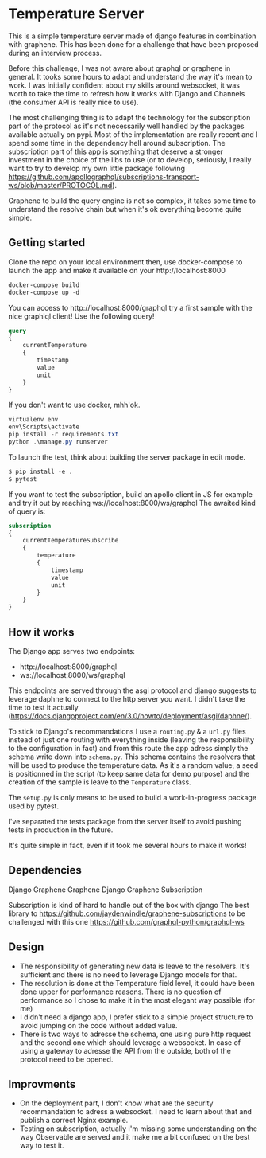 # Temperature Server

This is a simple temperature server made of django features in combination with graphene. This has been done for a challenge that have been proposed during an interview process. 

Before this challenge, I was not aware about graphql or graphene in general. It tooks some hours to adapt and understand the way it's mean to work. I was initially confident about my skills around websocket, it was worth to take the time to refresh how it works with Django and Channels (the consumer API is really nice to use).

The most challenging thing is to adapt the technology for the subscription part of the protocol as it's not necessarily well handled by the packages available actually on pypi. Most of the implementation are really recent and I spend some time in the dependency hell around subscription. The subscription part of this app is something that deserve a stronger investment in the choice of the libs to use (or to develop, seriously, I really want to try to develop my own little package following https://github.com/apollographql/subscriptions-transport-ws/blob/master/PROTOCOL.md).

Graphene to build the query engine is not so complex, it takes some time to understand the resolve chain but when it's ok everything become quite simple. 


## Getting started


Clone the repo on your local environment then, use docker-compose to launch the app and make it available on your http://localhost:8000

```powershell
docker-compose build
docker-compose up -d
```

You can access to http://localhost:8000/graphql try a first sample with the nice graphiql client! Use the following query!

```graphql
query
{
    currentTemperature
    {
        timestamp
        value
        unit
    }
}
```

If you don't want to use docker, mhh'ok. 

```powershell
virtualenv env 
env\Scripts\activate
pip install -r requirements.txt
python .\manage.py runserver
```

To launch the test, think about building the server package in edit mode. 

```powershell
$ pip install -e .
$ pytest
```

If you want to test the subscription, build an apollo client in JS for example and try it out by reaching ws://localhost:8000/ws/graphql
The awaited kind of query is: 

```graphql
subscription
{
    currentTemperatureSubscribe
    {
        temperature
        {
            timestamp
            value
            unit
        }
    }
}
```

## How it works

The Django app serves two endpoints: 

* http://localhost:8000/graphql
* ws://localhost:8000/ws/graphql

This endpoints are served through the asgi protocol and django suggests to leverage daphne to connect to the http server you want. I didn't take the time to test it actually (https://docs.djangoproject.com/en/3.0/howto/deployment/asgi/daphne/).

To stick to Django's recommandations I use a `routing.py` & a `url.py` files instead of just one routing with everything inside (leaving the responsibility to the configuration in fact) and from this route the app adress simply the schema write down into `schema.py`. This schema contains the resolvers that will be used to produce the temperature data. As it's a random value, a seed is positionned in the script (to keep same data for demo purpose) and the creation of the sample is leave to the `Temperature` class.

The `setup.py` is only means to be used to build a work-in-progress package used by pytest. 

I've separated the tests package from the server itself to avoid pushing tests in production in the future. 

It's quite simple in fact, even if it took me several hours to make it works!

## Dependencies 

Django
Graphene
Graphene Django
Graphene Subscription

Subscription is kind of hard to handle out of the box with django
The best library to  https://github.com/jaydenwindle/graphene-subscriptions to be challenged with this one https://github.com/graphql-python/graphql-ws 


## Design

- The responsibility of generating new data is leave to the resolvers. It's sufficient and there is no need to leverage Django models for that. 
- The resolution is done at the Temperature field level, it could have been done upper for performance reasons. There is no question of performance so I chose to make it in the most elegant way possible (for me)
- I didn't need a django app, I prefer stick to a simple project structure to avoid jumping on the code without added value. 
- There is two ways to adresse the schema, one using pure http request and the second one which should leverage a websocket. In case of using a gateway to adresse the API from the outside, both of the protocol need to be opened.


## Improvments

- On the deployment part, I don't know what are the security recommandation to adress a websocket. I need to learn about that and publish a correct Nginx example. 
- Testing on subscription, actually I'm missing some understanding on the way Observable are served and it make me a bit confused on the best way to test it. 